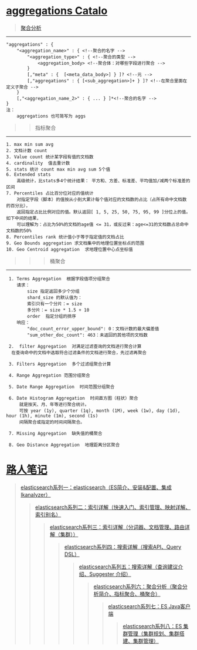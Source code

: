 # [aggregations Catalo]()
> [聚合分析](https://www.google.com/search?q=elasticsearch+%E8%81%9A%E5%90%88%E4%BD%BF%E7%94%A8&oq=elasticsearch+%E8%81%9A%E5%90%88%E4%BD%BF%E7%94%A8&aqs=chrome..69i57.19542j0j1&sourceid=chrome&ie=UTF-8)
 ---
    "aggregations" : {
        "<aggregation_name>" : { <!--聚合的名字 -->
            "<aggregation_type>" : { <!--聚合的类型 -->
                <aggregation_body> <!--聚合体：对哪些字段进行聚合 -->
            }
            [,"meta" : {  [<meta_data_body>] } ]? <!--元 -->
            [,"aggregations" : { [<sub_aggregation>]+ } ]? <!--在聚合里面在定义子聚合 -->
        }
        [,"<aggregation_name_2>" : { ... } ]*<!--聚合的名字 -->
    }
    注：
        aggregations 也可简写为 aggs
   
>> 指标聚合
  ---
    1. max min sum avg
    2. 文档计数 count
    3. Value count 统计某字段有值的文档数
    4. cardinality  值去重计数
    5. stats 统计 count max min avg sum 5个值
    6. Extended stats 
        高级统计，比stats多4个统计结果： 平方和、方差、标准差、平均值加/减两个标准差的区间
    7. Percentiles 占比百分位对应的值统计
        对指定字段（脚本）的值按从小到大累计每个值对应的文档数的占比（占所有命中文档数的百分比），
        返回指定占比比例对应的值。默认返回[ 1, 5, 25, 50, 75, 95, 99 ]分位上的值。如下中间的结果，
        可以理解为：占比为50%的文档的age值 <= 31，或反过来：age<=31的文档数占总命中文档数的50%
    8. Percentiles rank 统计值小于等于指定值的文档占比
    9. Geo Bounds aggregation 求文档集中的地理位置坐标点的范围
    10. Geo Centroid aggregation  求地理位置中心点坐标值
>>> 桶聚合
   ---
     1. Terms Aggregation  根据字段值项分组聚合
        请求：
            size 指定返回多少个分组
            shard_size 的默认值为：
            索引只有一个分片：= size
            多分片：= size * 1.5 + 10
            order  指定分组的排序
        响应：
            "doc_count_error_upper_bound": 0：文档计数的最大偏差值
            "sum_other_doc_count": 463：未返回的其他项的文档数 
            
     2.  filter Aggregation  对满足过滤查询的文档进行聚合计算
      在查询命中的文档中选取符合过滤条件的文档进行聚合，先过滤再聚合
      
     3. Filters Aggregation  多个过滤组聚合计算
     
     4. Range Aggregation 范围分组聚合
     
     5. Date Range Aggregation  时间范围分组聚合
     
     6. Date Histogram Aggregation  时间直方图（柱状）聚合
         就是按天、月、年等进行聚合统计。
         可按 year (1y), quarter (1q), month (1M), week (1w), day (1d), hour (1h), minute (1m), second (1s) 
         间隔聚合或指定的时间间隔聚合。
         
     7. Missing Aggregation  缺失值的桶聚合
     
     8. Geo Distance Aggregation  地理距离分区聚合        
# [路人笔记](https://www.cnblogs.com/leeSmall/category/1210814.html)
> [elasticsearch系列一：elasticsearch（ES简介、安装&配置、集成Ikanalyzer）](https://www.cnblogs.com/leeSmall/p/9189078.html)
>>[elasticsearch系列二：索引详解（快速入门、索引管理、映射详解、索引别名）](https://www.cnblogs.com/leeSmall/p/9193476.html)
>>>[elasticsearch系列三：索引详解（分词器、文档管理、路由详解（集群））](https://www.cnblogs.com/leeSmall/p/9195782.html)
>>>>[elasticsearch系列四：搜索详解（搜索API、Query DSL）](https://www.cnblogs.com/leeSmall/p/9206641.html)
>>>>>[elasticsearch系列五：搜索详解（查询建议介绍、Suggester 介绍）](https://www.cnblogs.com/leeSmall/p/9206646.html)
>>>>>>[elasticsearch系列六：聚合分析（聚合分析简介、指标聚合、桶聚合）](https://www.cnblogs.com/leeSmall/p/9215909.html)
>>>>>>>[elasticsearch系列七：ES Java客户端](https://www.cnblogs.com/leeSmall/p/9218779.html)
>>>>>>>>[elasticsearch系列八：ES 集群管理（集群规划、集群搭建、集群管理）](https://www.cnblogs.com/leeSmall/p/9220535.html)

